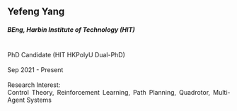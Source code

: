 ## Yefeng Yang
##### BEng, Harbin Institute of Technology (HIT)

<div align="justify">
<br/>PhD Candidate (HIT HKPolyU Dual-PhD)
<br/><br/>
Sep 2021 - Present
<br/><br/>
Research Interest: <br/>
Control Theory, Reinforcement Learning, Path Planning, Quadrotor, Multi-Agent Systems
</div>
